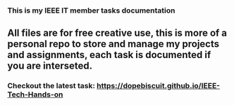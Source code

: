 ### This is my IEEE IT member tasks documentation

**All files are for free creative use, this is more of a personal repo to store and manage my projects and assignments, each task is documented if you are interseted.**
---
### Checkout the latest task: https://dopebiscuit.github.io/IEEE-Tech-Hands-on
